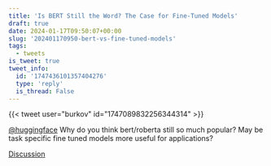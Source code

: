 ```yaml
---
title: 'Is BERT Still the Word? The Case for Fine-Tuned Models'
draft: true
date: 2024-01-17T09:50:07+00:00
slug: '202401170950-bert-vs-fine-tuned-models'
tags:
  - tweets
is_tweet: true
tweet_info:
  id: '1747436101357404276'
  type: 'reply'
  is_thread: False
---
```




{{< tweet user="burkov" id="1747089832256344314" >}}

[@huggingface](https://x.com/huggingface) Why do you think bert/roberta still so much popular? May be task specific fine tuned models more useful for applications?

[Discussion](https://x.com/sytelus/status/1747436101357404276)
